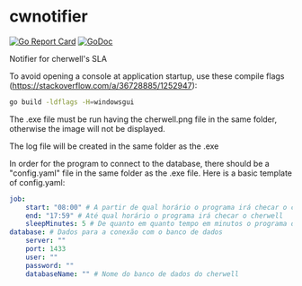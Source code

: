 # cwnotifier

[![Go Report Card](https://goreportcard.com/badge/github.com/pedroppinheiro/cwnotifier)](https://goreportcard.com/report/github.com/pedroppinheiro/cwnotifier)
[![GoDoc](https://godoc.org/github.com/pedroppinheiro/cwnotifier?status.svg)](https://godoc.org/github.com/pedroppinheiro/cwnotifier)

Notifier for cherwell's SLA

To avoid opening a console at application startup, use these compile flags (https://stackoverflow.com/a/36728885/1252947):

```sh
go build -ldflags -H=windowsgui
```

The .exe file must be run having the cherwell.png file in the same folder, otherwise the image will not be displayed.

The log file will be created in the same folder as the .exe

In order for the program to connect to the database, there should be a "config.yaml" file in the same folder as the .exe file. Here is a basic template of config.yaml:

```yaml
job:
    start: "08:00" # A partir de qual horário o programa irá checar o cherwell
    end: "17:59" # Até qual horário o programa irá checar o cherwell
    sleepMinutes: 5 # De quanto em quanto tempo em minutos o programa deve checar o cherwell
database: # Dados para a conexão com o banco de dados
    server: ""
    port: 1433
    user: ""
    password: ""
    databaseName: "" # Nome do banco de dados do cherwell
```
